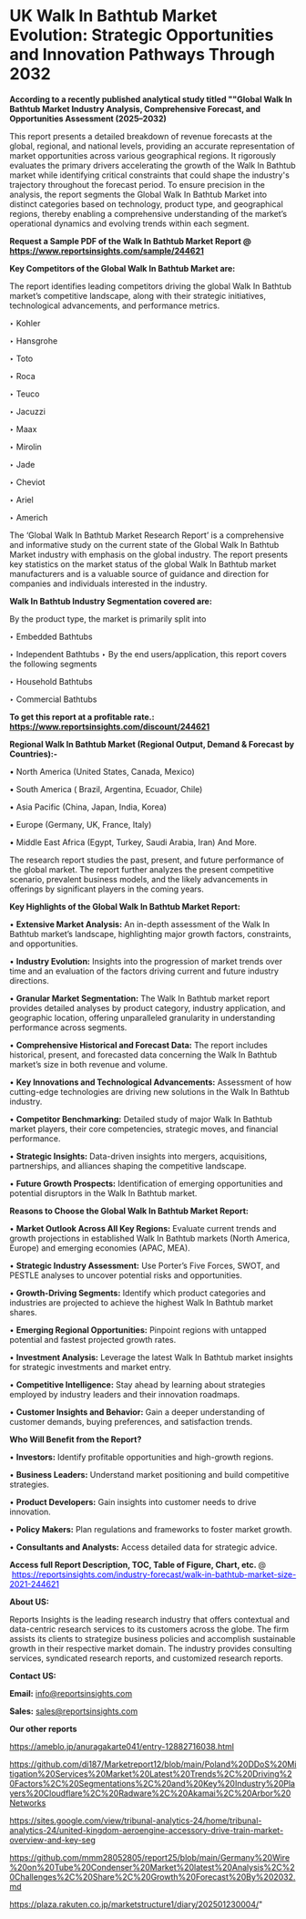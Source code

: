 # UK Walk In Bathtub Market Evolution: Strategic Opportunities and Innovation Pathways Through 2032

<strong>According to a recently published analytical study titled ""Global Walk In Bathtub Market Industry Analysis, Comprehensive Forecast, and Opportunities Assessment (2025–2032)</strong>

This report presents a detailed breakdown of revenue forecasts at the global, regional, and national levels, providing an accurate representation of market opportunities across various geographical regions. It rigorously evaluates the primary drivers accelerating the growth of the Walk In Bathtub market while identifying critical constraints that could shape the industry's trajectory throughout the forecast period. To ensure precision in the analysis, the report segments the Global Walk In Bathtub Market into distinct categories based on technology, product type, and geographical regions, thereby enabling a comprehensive understanding of the market’s operational dynamics and evolving trends within each segment.

<strong>Request a Sample PDF of the Walk In Bathtub Market Report </strong><strong>@<a href=https://www.reportsinsights.com/sample/244621 style=color:#0000ff;> https://www.reportsinsights.com/sample/244621</a></strong></font>

<strong>Key Competitors of the Global Walk In Bathtub Market are:</strong>

The report identifies leading competitors driving the global Walk In Bathtub market’s competitive landscape, along with their strategic initiatives, technological advancements, and performance metrics.

‣ Kohler

‣ Hansgrohe

‣ Toto

‣ Roca

‣ Teuco

‣ Jacuzzi

‣ Maax

‣ Mirolin

‣ Jade

‣ Cheviot

‣ Ariel

‣ Americh

The ‘Global Walk In Bathtub Market Research Report’ is a comprehensive and informative study on the current state of the Global Walk In Bathtub Market industry with emphasis on the global industry. The report presents key statistics on the market status of the global Walk In Bathtub market manufacturers and is a valuable source of guidance and direction for companies and individuals interested in the industry.

<strong>Walk In Bathtub Industry Segmentation covered are:</strong>

By the product type, the market is primarily split into

‣ Embedded Bathtubs

‣ Independent Bathtubs
‣ By the end users/application, this report covers the following segments

‣ Household Bathtubs

‣ Commercial Bathtubs

<strong>To get this report at a profitable rate.: <a href=https://www.reportsinsights.com/discount/244621 style=color:#0000ff;>https://www.reportsinsights.com/discount/244621</a></strong></font>

<strong>Regional Walk In Bathtub Market (Regional Output, Demand &amp; Forecast by Countries):-</strong>

• North America (United States, Canada, Mexico)

• South America ( Brazil, Argentina, Ecuador, Chile)

• Asia Pacific (China, Japan, India, Korea)

• Europe (Germany, UK, France, Italy)

• Middle East Africa (Egypt, Turkey, Saudi Arabia, Iran) And More.

The research report studies the past, present, and future performance of the global market. The report further analyzes the present competitive scenario, prevalent business models, and the likely advancements in offerings by significant players in the coming years.

<strong>Key Highlights of the Global Walk In Bathtub Market Report:</strong>

• <strong>Extensive Market Analysis:</strong> An in-depth assessment of the Walk In Bathtub market’s landscape, highlighting major growth factors, constraints, and opportunities.

• <strong>Industry Evolution:</strong> Insights into the progression of market trends over time and an evaluation of the factors driving current and future industry directions.

• <strong>Granular Market Segmentation:</strong> The Walk In Bathtub market report provides detailed analyses by product category, industry application, and geographic location, offering unparalleled granularity in understanding performance across segments.

• <strong>Comprehensive Historical and Forecast Data:</strong> The report includes historical, present, and forecasted data concerning the Walk In Bathtub market’s size in both revenue and volume.

• <strong>Key Innovations and Technological Advancements:</strong> Assessment of how cutting-edge technologies are driving new solutions in the Walk In Bathtub industry.

• <strong>Competitor Benchmarking:</strong> Detailed study of major Walk In Bathtub market players, their core competencies, strategic moves, and financial performance.

• <strong>Strategic Insights:</strong> Data-driven insights into mergers, acquisitions, partnerships, and alliances shaping the competitive landscape.

• <strong>Future Growth Prospects:</strong> Identification of emerging opportunities and potential disruptors in the Walk In Bathtub market.

<strong>Reasons to Choose the Global Walk In Bathtub Market Report:</strong>

• <strong>Market Outlook Across All Key Regions:</strong> Evaluate current trends and growth projections in established Walk In Bathtub markets (North America, Europe) and emerging economies (APAC, MEA).

• <strong>Strategic Industry Assessment:</strong> Use Porter’s Five Forces, SWOT, and PESTLE analyses to uncover potential risks and opportunities.

• <strong>Growth-Driving Segments:</strong> Identify which product categories and industries are projected to achieve the highest Walk In Bathtub market shares.

• <strong>Emerging Regional Opportunities:</strong> Pinpoint regions with untapped potential and fastest projected growth rates.

• <strong>Investment Analysis:</strong> Leverage the latest Walk In Bathtub market insights for strategic investments and market entry.

• <strong>Competitive Intelligence:</strong> Stay ahead by learning about strategies employed by industry leaders and their innovation roadmaps.

• <strong>Customer Insights and Behavior:</strong> Gain a deeper understanding of customer demands, buying preferences, and satisfaction trends.

<strong>Who Will Benefit from the Report?</strong>

• <strong>Investors:</strong> Identify profitable opportunities and high-growth regions.

• <strong>Business Leaders:</strong> Understand market positioning and build competitive strategies.

• <strong>Product Developers:</strong> Gain insights into customer needs to drive innovation.

• <strong>Policy Makers:</strong> Plan regulations and frameworks to foster market growth.

• <strong>Consultants and Analysts:</strong> Access detailed data for strategic advice.
</ul>
<strong>Access full Report Description, TOC, Table of Figure, Chart, etc. </strong>@  <a href=https://reportsinsights.com/industry-forecast/walk-in-bathtub-market-size-2021-244621 style=color:#0000ff;>https://reportsinsights.com/industry-forecast/walk-in-bathtub-market-size-2021-244621</a></font>

<strong><strong>About US</strong>:</strong>

Reports Insights is the leading research industry that offers contextual and data-centric research services to its customers across the globe. The firm assists its clients to strategize business policies and accomplish sustainable growth in their respective market domain. The industry provides consulting services, syndicated research reports, and customized research reports.

<strong>Contact US:</strong>

<p class=""""><b>Email:</b> <a href=mailto:info@reportsinsights.com>info@reportsinsights.com</a></p>
<p class=""""><b>Sales:</b> <a href=mailto:sales@reportsinsights.com>sales@reportsinsights.com</a></p>

<strong>Our other reports</strong>

<a href=https://ameblo.jp/anuragakarte041/entry-12882716038.html>https://ameblo.jp/anuragakarte041/entry-12882716038.html</a>

<a href=https://github.com/di187/Marketreport12/blob/main/Poland%20DDoS%20Mitigation%20Services%20Market%20Latest%20Trends%2C%20Driving%20Factors%2C%20Segmentations%2C%20and%20Key%20Industry%20Players%20Cloudflare%2C%20Radware%2C%20Akamai%2C%20Arbor%20Networks>https://github.com/di187/Marketreport12/blob/main/Poland%20DDoS%20Mitigation%20Services%20Market%20Latest%20Trends%2C%20Driving%20Factors%2C%20Segmentations%2C%20and%20Key%20Industry%20Players%20Cloudflare%2C%20Radware%2C%20Akamai%2C%20Arbor%20Networks</a>

<a href=https://sites.google.com/view/tribunal-analytics-24/home/tribunal-analytics-24/united-kingdom-aeroengine-accessory-drive-train-market-overview-and-key-seg>https://sites.google.com/view/tribunal-analytics-24/home/tribunal-analytics-24/united-kingdom-aeroengine-accessory-drive-train-market-overview-and-key-seg</a>

<a href=https://github.com/mmm28052805/report25/blob/main/Germany%20Wire%20on%20Tube%20Condenser%20Market%20latest%20Analysis%2C%20Challenges%2C%20Share%2C%20Growth%20Forecast%20By%202032.md>https://github.com/mmm28052805/report25/blob/main/Germany%20Wire%20on%20Tube%20Condenser%20Market%20latest%20Analysis%2C%20Challenges%2C%20Share%2C%20Growth%20Forecast%20By%202032.md</a>

<a href=https://plaza.rakuten.co.jp/marketstructure1/diary/202501230004/>https://plaza.rakuten.co.jp/marketstructure1/diary/202501230004/</a>"

